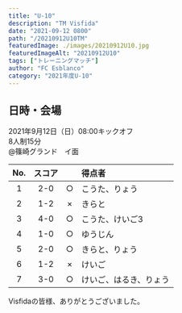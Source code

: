 ```yaml
---
title: "U-10"
description: "TM Visfida"
date: "2021-09-12 0800"
path: "/20210912U10TM"
featuredImage: ./images/20210912U10.jpg
featuredImageAlt: "20210912U10"
tags: ["トレーニングマッチ"]
author: "FC Esblanco"
category: "2021年度U-10"
---
```



## 日時・会場

2021年9月12日（日）08:00キックオフ  
8人制15分  
@篠崎グランド　イ面

| No.| スコア |   | 得点者  |
|:--:|:------:|:-:|:--------|
| 1  | 2-0 | ○ |こうた、りょう|
| 2  | 1-2 | × |きらと|
| 3  | 4-0 | ○ |こうた、けいご3|
| 4  | 1-0 | ○ |ゆうじん|
| 5  | 2-0 | ○ |きらと、りょう|
| 6  | 1-2 | × |けいご|
| 7  | 3-0 | ○ |けいご、はるき、りょう|


Visfidaの皆様、ありがとうございました。
